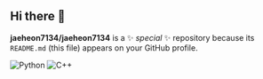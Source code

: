 ## Hi there 👋

**jaeheon7134/jaeheon7134** is a ✨ _special_ ✨ repository because its `README.md` (this file) appears on your GitHub profile.

![Python](https://img.shields.io/badge/Python-3.11-blue?logo=python)
![C++](https://img.shields.io/badge/C%2B%2B-11-00599C?logo=c%2B%2B)
